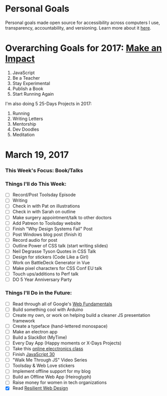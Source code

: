 Personal Goals
==============

Personal goals made open source for accessibility across computers I use, transparency, accountability, and versioning. Learn more about it [here](http://una.im/personal-goals-guide).

# Overarching Goals for 2017: [Make an Impact](http://una.im/2016-review/)
1. JavaScript
2. Be a Teacher
3. Stay Experimental
4. Publish a Book
5. Start Running Again

I'm also doing 5 25-Days Projects in 2017:

1. Running
2. Writing Letters
3. Mentorship
4. Dev Doodles
5. Meditation

# March 19, 2017

### This Week's Focus: Book/Talks

### Things I'll do This Week:

- [ ] Record/Post Toolsday Episode
- [ ] Writing
- [ ] Check in with Pat on illustrations
- [ ] Check in with Sarah on outline
- [ ] Make surgery appointment/talk to other doctors
- [ ] Add Patreon to Toolsday website
- [ ] Finish "Why Design Systems Fail" Post
- [ ] Post Windows blog post (finish it)
- [ ] Record audio for post
- [ ] Outline Power of CSS talk (start writing slides)
- [ ] Neil Degrasse Tyson Quotes in CSS Talk
- [ ] Design for stickers (Code Like a Girl)
- [ ] Work on BattleDeck Generator in Vue
- [ ] Make pixel characters for CSS Conf EU talk
- [ ] Touch ups/additions to Perf talk
- [ ] DO 5 Year Anniversary Party

### Things I'll Do in the Future:

- [ ] Read through all of Google's [Web Fundamentals](https://developers.google.com/web/fundamentals/)
- [ ] Build something cool with Arduino
- [ ] Create my own, or work on helping build a cleaner JS presentation framework
- [ ] Create a typeface (hand-lettered monospace)
- [ ] Make an electron app
- [ ] Build a SlackBot (MyTime)
- [ ] Every Day App (Happy moments or X-Days Projects)
- [ ] Take this [online elecctronics class](http://www.instructables.com/class/Electronics-Class/)
- [ ] Finish [JavaScript 30](https://javascript30.com/)
- [ ] "Walk Me Through JS" Video Series
- [ ] Toolsday & Web Love stickers
- [ ] Implement offline support for my blog
- [ ] Build an Offline Web App (Heiroglyph)
- [ ] Raise money for women in tech organizations
- [x] Read [Resilient Web Design](https://resilientwebdesign.com/)
